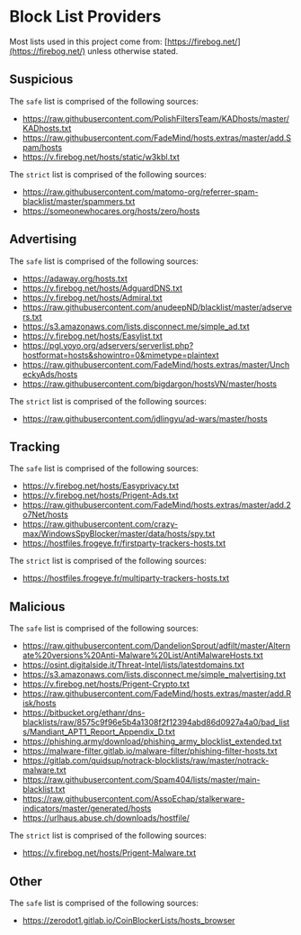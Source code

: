 # Block List Providers

Most lists used in this project come from: [https://firebog.net/](https://firebog.net/) unless otherwise stated.

## Suspicious

The `safe` list is comprised of the following sources:

- https://raw.githubusercontent.com/PolishFiltersTeam/KADhosts/master/KADhosts.txt
- https://raw.githubusercontent.com/FadeMind/hosts.extras/master/add.Spam/hosts
- https://v.firebog.net/hosts/static/w3kbl.txt

The `strict` list is comprised of the following sources:

- https://raw.githubusercontent.com/matomo-org/referrer-spam-blacklist/master/spammers.txt
- https://someonewhocares.org/hosts/zero/hosts

## Advertising

The `safe` list is comprised of the following sources:

- https://adaway.org/hosts.txt
- https://v.firebog.net/hosts/AdguardDNS.txt
- https://v.firebog.net/hosts/Admiral.txt
- https://raw.githubusercontent.com/anudeepND/blacklist/master/adservers.txt
- https://s3.amazonaws.com/lists.disconnect.me/simple_ad.txt
- https://v.firebog.net/hosts/Easylist.txt
- https://pgl.yoyo.org/adservers/serverlist.php?hostformat=hosts&showintro=0&mimetype=plaintext
- https://raw.githubusercontent.com/FadeMind/hosts.extras/master/UncheckyAds/hosts
- https://raw.githubusercontent.com/bigdargon/hostsVN/master/hosts

The `strict` list is comprised of the following sources:

- https://raw.githubusercontent.com/jdlingyu/ad-wars/master/hosts

## Tracking

The `safe` list is comprised of the following sources:

- https://v.firebog.net/hosts/Easyprivacy.txt
- https://v.firebog.net/hosts/Prigent-Ads.txt
- https://raw.githubusercontent.com/FadeMind/hosts.extras/master/add.2o7Net/hosts
- https://raw.githubusercontent.com/crazy-max/WindowsSpyBlocker/master/data/hosts/spy.txt
- https://hostfiles.frogeye.fr/firstparty-trackers-hosts.txt

The `strict` list is comprised of the following sources:

- https://hostfiles.frogeye.fr/multiparty-trackers-hosts.txt

## Malicious

The `safe` list is comprised of the following sources:

- https://raw.githubusercontent.com/DandelionSprout/adfilt/master/Alternate%20versions%20Anti-Malware%20List/AntiMalwareHosts.txt
- https://osint.digitalside.it/Threat-Intel/lists/latestdomains.txt
- https://s3.amazonaws.com/lists.disconnect.me/simple_malvertising.txt
- https://v.firebog.net/hosts/Prigent-Crypto.txt
- https://raw.githubusercontent.com/FadeMind/hosts.extras/master/add.Risk/hosts
- https://bitbucket.org/ethanr/dns-blacklists/raw/8575c9f96e5b4a1308f2f12394abd86d0927a4a0/bad_lists/Mandiant_APT1_Report_Appendix_D.txt
- https://phishing.army/download/phishing_army_blocklist_extended.txt
- https://malware-filter.gitlab.io/malware-filter/phishing-filter-hosts.txt
- https://gitlab.com/quidsup/notrack-blocklists/raw/master/notrack-malware.txt
- https://raw.githubusercontent.com/Spam404/lists/master/main-blacklist.txt
- https://raw.githubusercontent.com/AssoEchap/stalkerware-indicators/master/generated/hosts
- https://urlhaus.abuse.ch/downloads/hostfile/

The `strict` list is comprised of the following sources:

- https://v.firebog.net/hosts/Prigent-Malware.txt

## Other

The `safe` list is comprised of the following sources:

- https://zerodot1.gitlab.io/CoinBlockerLists/hosts_browser
